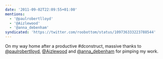 ```yaml
---
date: '2011-09-02T22:09:55+01:00'
mentions:
  - '@paulrobertlloyd'
  - '@Aizlewood'
  - '@anna_debenham'
syndicated: 'https://twitter.com/roobottom/status/109736333223788544'
---
```

On my way home after a productive #dconstruct, massive thanks to [@paulrobertlloyd](https://twitter.com/@paulrobertlloyd), [@Aizlewood](https://twitter.com/@Aizlewood) and [@anna_debenham](https://twitter.com/@anna_debenham) for pimping my work.
